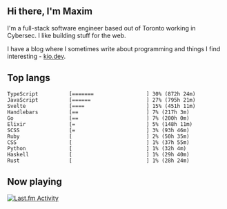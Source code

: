 <!-- deno-fmt-ignore-file -->
## Hi there, I'm Maxim

I'm a full-stack software engineer based out of Toronto working in Cybersec. I like building stuff for the web.

I have a blog where I sometimes write about programming and things I find interesting - [kio.dev](https://kio.dev).



## Top langs

```
TypeScript          [=======                 ] 30% (872h 24m)
JavaScript          [======                  ] 27% (795h 21m)
Svelte              [====                    ] 15% (451h 11m)
Handlebars          [==                      ] 7% (217h 3m)
Go                  [==                      ] 7% (200h 0m)
Elixir              [=                       ] 5% (148h 11m)
SCSS                [=                       ] 3% (93h 46m)
Ruby                [                        ] 2% (50h 35m)
CSS                 [                        ] 1% (37h 55m)
Python              [                        ] 1% (32h 4m)
Haskell             [                        ] 1% (29h 40m)
Rust                [                        ] 1% (28h 24m)
```


## Now playing


<a href="https://github.com/kiosion/toru">
  <picture>
    <source media="(prefers-color-scheme: dark)" srcset="https://toru.kio.dev/api/v1/kiosion?border_width=0&border_radius=26&theme=dark">
    <source media="(prefers-color-scheme: light)" srcset="https://toru.kio.dev/api/v1/kiosion?border_width=0&border_radius=26&theme=light">
    <img alt="Last.fm Activity" src="https://toru.kio.dev/api/v1/kiosion?border_width=0&border_radius=26" />
  </picture>
</a>

